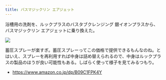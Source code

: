 ```yaml
---
title: バスマジックリン エアジェット
---
```


浴槽用の洗剤を、ルックプラスのバスタブクレンジング 銀イオンプラスから、バスマジックリン エアジェットに乗り換えた。

![](https://i.imgur.com/QjLuG8lh.jpg)

蓄圧スプレーが楽すぎ。蓄圧スプレーってこの価格で提供できるもんなのね。とはいえ、スプレーを再利用すれば中身は詰め替えられるので、中身はルックプラスの製品のほうが良い可能性もある。しばらく使って様子を見てみるつもり。

- <https://www.amazon.co.jp/dp/B09C1FPK4Y>

